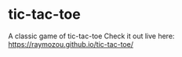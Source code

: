 # tic-tac-toe
A classic game of tic-tac-toe
Check it out live here: https://raymozou.github.io/tic-tac-toe/

